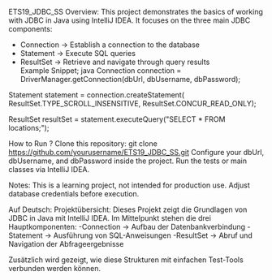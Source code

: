 ETS19_JDBC_SS
Overview: This project demonstrates the basics of working with JDBC in Java using IntelliJ IDEA. It focuses on the three main JDBC components:
- Connection → Establish a connection to the database  
- Statement → Execute SQL queries  
- ResultSet → Retrieve and navigate through query results  
Example Snippet;
java
Connection connection = DriverManager.getConnection(dbUrl, dbUsername, dbPassword);

Statement statement = connection.createStatement(
        ResultSet.TYPE_SCROLL_INSENSITIVE,
        ResultSet.CONCUR_READ_ONLY);

ResultSet resultSet = statement.executeQuery("SELECT * FROM locations;");

How to Run ?
Clone this repository: git clone https://github.com/yourusername/ETS19_JDBC_SS.git
Configure your dbUrl, dbUsername, and dbPassword inside the project. Run the tests or main classes via IntelliJ IDEA.

Notes: This is a learning project, not intended for production use. Adjust database credentials before execution.

Auf Deutsch:
Projektübersicht: Dieses Projekt zeigt die Grundlagen von JDBC in Java mit IntelliJ IDEA. Im Mittelpunkt stehen die drei Hauptkomponenten:
-Connection → Aufbau der Datenbankverbindung
-Statement → Ausführung von SQL-Anweisungen
-ResultSet → Abruf und Navigation der Abfrageergebnisse

Zusätzlich wird gezeigt, wie diese Strukturen mit einfachen Test-Tools verbunden werden können.
